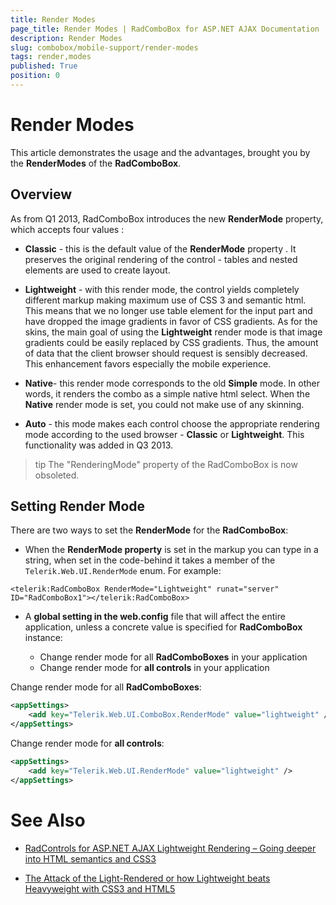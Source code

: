 ```yaml
---
title: Render Modes
page_title: Render Modes | RadComboBox for ASP.NET AJAX Documentation
description: Render Modes
slug: combobox/mobile-support/render-modes
tags: render,modes
published: True
position: 0
---
```


# Render Modes



This article demonstrates the usage and the advantages, brought you by the **RenderModes** of the **RadComboBox**.

## Overview

As from Q1 2013, RadComboBox introduces the new **RenderMode** property, which accepts four values :

* **Classic** - this is the default value of the **RenderMode** property . It preserves the original rendering of the control - tables and nested elements are used to create layout.

* **Lightweight** - with this render mode, the control yields completely different markup making maximum use of CSS 3 and semantic html. This means that we no longer use table element for the input part and have dropped the image gradients in favor of CSS gradients. As for the skins, the main goal of using the **Lightweight** render mode is that image gradients could be easily replaced by CSS gradients. Thus, the amount of data that the client browser should request is sensibly decreased. This enhancement favors especially the mobile experience.

* **Native**- this render mode corresponds to the old **Simple** mode. In other words, it renders the combo as a simple native html select. When the **Native** render mode is set, you could not make use of any skinning.

* **Auto** - this mode makes each control choose the appropriate rendering mode according to the used browser - **Classic** or **Lightweight**. This functionality was added in Q3 2013.

>tip The "RenderingMode" property of the RadComboBox is now obsoleted.
>


## Setting Render Mode

There are two ways to set the **RenderMode** for the **RadComboBox**:

* When the **RenderMode property** is set in the markup you can type in a string, when set in the code-behind it takes a member of the `Telerik.Web.UI.RenderMode` enum. For example:

````ASPNET
<telerik:RadComboBox RenderMode="Lightweight" runat="server" ID="RadComboBox1"></telerik:RadComboBox>
````

* A **global setting in the web.config** file that will affect the entire application, unless a concrete value is specified for **RadComboBox** instance:

	* Change render mode for all **RadComboBoxes** in your application
	* Change render mode for **all controls** in your application

Change render mode for all **RadComboBoxes**:

````XML
<appSettings>
	<add key="Telerik.Web.UI.ComboBox.RenderMode" value="lightweight" />
</appSettings>
````

Change render mode for **all controls**:

````XML
<appSettings>
	<add key="Telerik.Web.UI.RenderMode" value="lightweight" />
</appSettings>
````



# See Also

 * [RadControls for ASP.NET AJAX Lightweight Rendering – Going deeper into HTML semantics and CSS3](http://www.telerik.com/blogs/radcontrols-for-asp.net-ajax-lightweight-rendering-semantic-html-and-css3)

 * [The Attack of the Light-Rendered or how Lightweight beats Heavyweight with CSS3 and HTML5](http://blogs.telerik.com/aspnet-ajax/posts/13-06-13/attack-of-the-light-rendered-css3-and-html5-win)
